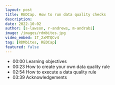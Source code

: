 ```yaml
---
layout: post
title: REDCap. How to run data quality checks
description: 
date: 2022-10-02
author: [s-lawson, r-andrews, m-andrabi]
image: /images/rdmbites.jpg
video_embed: 1T_2xMTQCv4
tag: [RDMbites, REDCap]
featured: false
---
```


- 00:00 Learning objectives
- 00:23 How to create your own data quality rule
- 02:54 How to execute a data quality rule
- 03:39 Acknowledgements